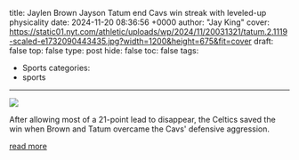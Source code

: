 title: Jaylen Brown Jayson Tatum end Cavs win streak with leveled-up physicality
date: 2024-11-20 08:36:56 +0000
author: "Jay King"
cover: https://static01.nyt.com/athletic/uploads/wp/2024/11/20031321/tatum.2.1119-scaled-e1732090443435.jpg?width=1200&height=675&fit=cover
draft: false
top: false
type: post
hide: false
toc: false
tags:
  - Sports
categories:
  - sports
---

![](https://static01.nyt.com/athletic/uploads/wp/2024/11/20031321/tatum.2.1119-scaled-e1732090443435.jpg?width=1200&height=675&fit=cover)

After allowing most of a 21-point lead to disappear, the Celtics saved the win when Brown and Tatum overcame the Cavs' defensive aggression.

[read more](https://www.nytimes.com/athletic/5934501/2024/11/20/celtics-end-cavaliers-win-streak/)
